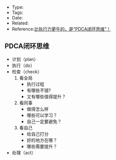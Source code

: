 * Type:
* Tags:
* Date: 
* Related:
* Reference:[比执行力更牛的，是“PDCA闭环思维”！](https://zhuanlan.zhihu.com/p/84729302)

## PDCA闭环思维
* 计划（plan）
* 执行（do）
* 检查（check）
    1. 看全局
       * 执行过程
       * 有哪些不错?
       * 又有哪些值得提升？
    2. 看同事
       * 做得怎么样
       * 哪些可以学习？
       * 自己一定要避免？
    3. 看自己
       * 给自己打分
       * 好的地方在哪？
       * 哪些需要提升？
* 处理（act）